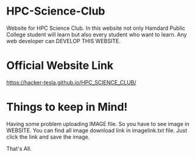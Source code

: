# HPC-Science-Club
Website for HPC Science Club. In this website not only Hamdard Public College student will learn but also every student who want to learn. Any web developer can DEVELOP THIS WEBSITE.

# Official Website Link
https://hacker-tesla.github.io/HPC_SCIENCE_CLUB/

# Things to keep in Mind!
Having some problem uploading IMAGE file. So you have to see image in WEBSITE.
You can find all image download link in imagelink.txt file.
Just click the link and save the image.

That's All.
